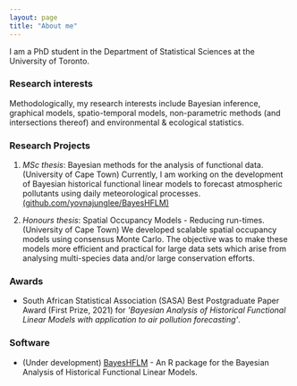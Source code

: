 ```yaml
---
layout: page
title: "About me"
---
```



I am a PhD student in the Department of Statistical Sciences at the University of Toronto.



### Research interests

Methodologically, my research interests include Bayesian inference, graphical models, spatio-temporal models, non-parametric methods (and intersections thereof) and environmental & ecological statistics.


### Research Projects

1. *MSc thesis*: Bayesian methods for the analysis of functional data. (University of Cape Town)
Currently, I am working on the development of Bayesian historical functional linear models to forecast atmospheric pollutants using daily meteorological processes. [(github.com/yovnajunglee/BayesHFLM)](https://github.com/yovnajunglee/BayesHFLM)


2. *Honours thesis*: Spatial Occupancy Models - Reducing run-times. (University of Cape Town)
We developed scalable spatial occupancy models using consensus Monte Carlo. The objective was to make these models more efficient and practical for large data sets which arise from analysing multi-species data and/or large conservation efforts. 

### Awards

+ South African Statistical Association (SASA) Best Postgraduate Paper Award (First Prize, 2021) for *'Bayesian Analysis of Historical Functional Linear Models with application to air pollution forecasting'*. 


### Software

+ (Under development) [BayesHFLM](https://github.com/yovnajunglee/BayesHFLM) - An R package for the Bayesian Analysis of Historical Functional Linear Models. 




